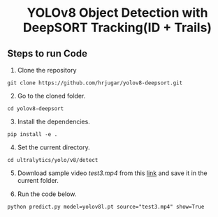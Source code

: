 <H1 align="center">
YOLOv8 Object Detection with DeepSORT Tracking(ID + Trails) </H1>

## Steps to run Code

1. Clone the repository
```
git clone https://github.com/hrjugar/yolov8-deepsort.git
```
2. Go to the cloned folder.
```
cd yolov8-deepsort
```
3. Install the dependencies.
```
pip install -e .
```
4. Set the current directory.
```
cd ultralytics/yolo/v8/detect
```
5. Download sample video *test3.mp4* from this [link](https://drive.google.com/uc?id=1rjBn8Fl1E_9d0EMVtL24S9aNQOJAveR5&confirm=t) and save it in the current folder.

6. Run the code below.
```
python predict.py model=yolov8l.pt source="test3.mp4" show=True
```